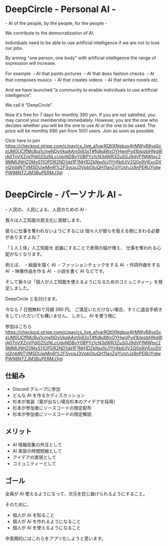 # DeepCircle - Personal AI -

\- AI of the people, by the people, for the people -

We contribute to the democratization of AI.

Individuals need to be able to use artificial intelligence
if we are not to lose our jobs.

By arming "one person, one body" with artificial intelligence
the range of expression will increase.

For example
・AI that paints pictures
・AI that does fashion checks
・AI that composes musics
・AI that creates videos
・AI that writes novels
etc.

And we have launched ”a community to enable individuals to use artificial intelligence”.

We call it “DeepCircle”.

Now it's free for 7 days for monthly 390 yen.
If you are not satisfied, you may cancel your membership immediately.
However, you are the one who decides whether you will be the one to use AI or the one to be used.
The price will be monthly 690 yen from 1001 users.
Join as soon as possible.

Click here to join
https://checkout.stripe.com/c/pay/cs_live_a1yarRQtlXNgbux4hMWyR8yaScsUM0UCffMcBuj1cmeNDyVkqAAm5i83xT#fidkdWxOYHwnPyd1blppbHNgWjA0TnVXZnVPdj02SzNLcUdvNDBvY0BPYz1cN3dWR3ZuSGJ9dVFfMWtnc29MMUNHZ0MxS11OPDR2ND1dd1F1NH1DZkNsdVJ1YHNdUlV2Q0s9VjExcDVnQVddNTVMSDUwMmR%2FSycpJ3VpbGtuQH11anZgYUxhJz8nPERUYjdwPW98NTZJM3BuPERMJ3gl

# DeepCircle - パーソナル AI -

\- 人民の、人民による、人民のための AI -

我々は人工知能の民主化に貢献します。

彼らに仕事を奪われないようにするには
個々人が彼らを扱える側にまわる必要がありますよね？

「１人１体」人工知能を
武器にすることで表現の幅が増え、
仕事を奪われる心配がなくなります。

例えば、
・絵画を描く AI
・ファッションチェックをする AI
・作詞作曲をする AI
・映像作品を作る AI
・小説を書く AI
などです。

そして我々は「個人が人工知能を使えるようになるためのコミュニティー」を発足しました。

DeepCircle と名付けます。

今なら 7 日間無料で月額 390 円。
ご満足いただけない場合、すぐに退会手続きをしていただいても構いません。
しかし、AI を使う側に

参加はこちら
https://checkout.stripe.com/c/pay/cs_live_a1yarRQtlXNgbux4hMWyR8yaScsUM0UCffMcBuj1cmeNDyVkqAAm5i83xT#fidkdWxOYHwnPyd1blppbHNgWjA0TnVXZnVPdj02SzNLcUdvNDBvY0BPYz1cN3dWR3ZuSGJ9dVFfMWtnc29MMUNHZ0MxS11OPDR2ND1dd1F1NH1DZkNsdVJ1YHNdUlV2Q0s9VjExcDVnQVddNTVMSDUwMmR%2FSycpJ3VpbGtuQH11anZgYUxhJz8nPERUYjdwPW98NTZJM3BuPERMJ3gl

## 仕組み

- Discord グループに参加
- どんな AI を作るかディスカッション
- 杉本が実装（案が出ない場合杉本のアイデアを採用）
- 杉本が参加者にソースコードの限定配布
- 杉本が参加者にソースコードの限定解説

## メリット

- AI 情報収集の外注として
- AI 実装の時間短縮として
- アイデアの実現として
- コミュニティーとして

## ゴール

全員が AI 使えるようになって、次元を捻じ曲げられるようにすること。

そのために、

- 個人が AI を知ること
- 個人が AI を作れるようになること
- 個人が AI を使えるようになること

中長期的にはこれらをアプリ化しようと思います。

